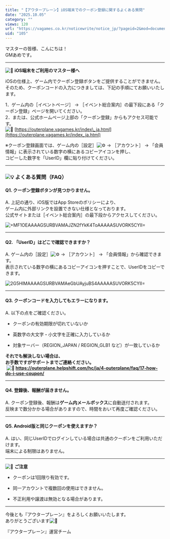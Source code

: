 ```yaml
---
title: "【アウタープレーン】iOS端末でのクーポン登録に関するよくある質問"
date: "2025.10.05"
category: ""
views: 120
url: "https://vagames.co.kr/noticewrite/notice_jp/?pageid=2&mod=document&uid=105"
uid: "105"
---
```


マスターの皆様、こんにちは！  
GMあめです。

* * *

![📱](/images/news/live/en/181-276763f3.svg) **iOS端末をご利用のマスター様へ**

iOSの仕様上、ゲーム内でクーポン登録ボタンをご提供することができません。  
そのため、クーポンコードの入力につきましては、下記の手順にてお願いいたします。

1．ゲーム内の［イベントページ］ → ［イベント総合案内］の最下段にある「クーポン登録」ページを開いてください。  
2．または、公式ホームページ上部の「クーポン登録」からもアクセス可能です。  
![🔗](/images/news/live/jp/137-9f974d74.svg) [https://outerplane.vagames.kr/index\_ja.html](https://outerplane.vagames.kr/index_ja.html)

※クーポン登録画面では、ゲーム内の［設定］![⚙️](/images/news/live/jp/76-aa323804.svg) → ［アカウント］ → 「会員情報」に表示されている数字の横にあるコピーアイコンを押し、  
コピーした数字を「UserID」欄に貼り付けてください。

* * *

### ![💡](/images/news/live/en/205-d9e49860.svg) よくある質問（FAQ）

#### Q1. クーポン登録ボタンが見つかりません。

A. 上記の通り、iOS版ではApp Storeのポリシーにより、  
ゲーム内に外部リンクを設置できない仕様となっております。  
公式サイトまたは［イベント総合案内］の最下段からアクセスしてください。

![+MF1OEAAAAGSURBVAMAJZN2fYkK4ToAAAAASUVORK5CYII=](/images/news/live/jp/105-base64-0-c35afc85.webp)  

* * *

#### Q2. 「UserID」はどこで確認できますか？

A. ゲーム内の［設定］![⚙️](/images/news/live/jp/76-aa323804.svg) → ［アカウント］ → 「会員情報」から確認できます。  
表示されている数字の横にあるコピーアイコンを押すことで、UserIDをコピーできます。

![2G5HlMAAAAGSURBVAMAeGbUAyjuBS4AAAAASUVORK5CYII=](/images/news/live/jp/105-base64-1-cde6c060.webp)  

* * *

#### Q3. クーポンコードを入力してもエラーになります。

A. 以下の点をご確認ください。

-   クーポンの有効期限が切れていないか
    
-   英数字の大文字・小文字を正確に入力しているか
    
-   対象サーバー（REGION\_JAPAN / REGION\_GLB1 など）が一致しているか
    

**それでも解決しない場合は、**  
**お手数ですがサポートまでご連絡ください。**  
 **![📩](/images/news/live/kr/16-e9329961.svg) https://outerplane.helpshift.com/hc/ja/4-outerplane/faq/17-how-do-i-use-coupon/**

* * *

#### Q4. 登録後、報酬が届きません。

A. クーポン登録後、報酬は**ゲーム内メールボックス**に自動送付されます。  
反映まで数分かかる場合がありますので、時間をおいて再度ご確認ください。

* * *

#### Q5. Android版と同じクーポンを使えますか？

A. はい、同じUserIDでログインしている場合は共通のクーポンをご利用いただけます。  
端末による制限はありません。

* * *

![📌](/images/news/live/en/200-86a26cd6.svg) **ご注意**

-   クーポンは1回限り有効です。
    
-   同一アカウントで複数回の使用はできません。
    
-   不正利用や譲渡は無効となる場合があります。
    

* * *

今後とも『アウタープレーン』をよろしくお願いいたします。  
ありがとうございます![💖](/images/news/live/en/46-47b68f24.svg)

『アウタープレーン』運営チーム